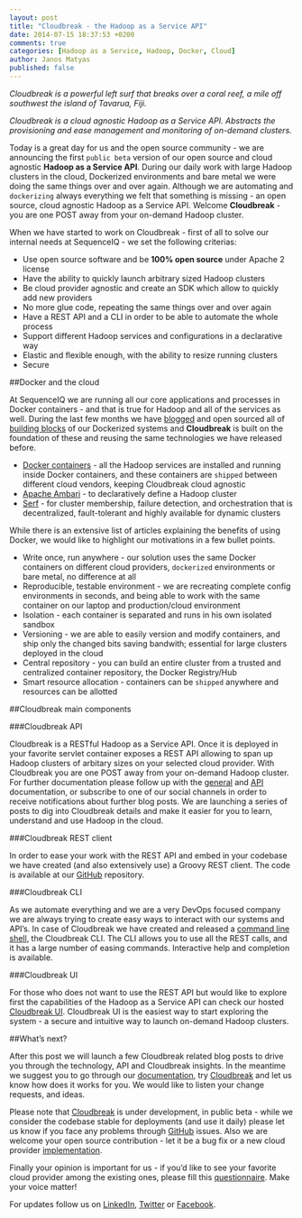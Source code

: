 ```yaml
---
layout: post
title: "Cloudbreak - the Hadoop as a Service API"
date: 2014-07-15 18:37:53 +0200
comments: true
categories: [Hadoop as a Service, Hadoop, Docker, Cloud]
author: Janos Matyas
published: false
---
```


_Cloudbreak is a powerful left surf that breaks over a coral reef, a mile off southwest the island of Tavarua, Fiji._

_Cloudbreak is a cloud agnostic Hadoop as a Service API. Abstracts the provisioning and ease management and monitoring of on-demand clusters._

Today is a great day for us and the open source community - we are announcing the first `public beta` version of our open source and cloud agnostic **Hadoop as a Service API**. During our daily work with large Hadoop clusters in the cloud, Dockerized environments and bare metal we were doing the same things over and over again. Although we are automating and `dockerizing` always everything we felt that something is missing - an open source, cloud agnostic Hadoop as a Service API. Welcome **Cloudbreak** - you are one POST away from your on-demand Hadoop cluster.

When we have started to work on Cloudbreak - first of all to solve our internal needs at SequenceIQ - we set the following criterias:

* Use open source software and be **100% open source** under Apache 2 license
* Have the ability to quickly launch arbitrary sized Hadoop clusters
* Be cloud provider agnostic and create an SDK which allow to quickly add new providers
* No more glue code, repeating the same things over and over again
* Have a REST API and a CLI in order to be able to automate the whole process
* Support different Hadoop services and configurations in a declarative way 
* Elastic and flexible enough, with the ability to resize running clusters
* Secure

##Docker and the cloud

At SequenceIQ we are running all our core applications and processes in Docker containers - and that is true for Hadoop and all of the services as well. During the last few months we have [blogged](http://blog.sequenceiq.com/blog/2014/06/19/multinode-hadoop-cluster-on-docker/) and open sourced all of [building blocks](https://hub.docker.com/u/sequenceiq/) of our Dockerized systems and **Cloudbreak** is built on the foundation of these and reusing the same technologies we have released before. 

* [Docker containers](https://hub.docker.com/u/sequenceiq/) - all the Hadoop services are installed and running inside Docker containers, and these containers are `shipped` between different cloud vendors, keeping Cloudbreak cloud agnostic
* [Apache Ambari](https://github.com/sequenceiq/ambari-rest-client) - to declaratively define a Hadoop cluster
* [Serf](https://github.com/sequenceiq/docker-serf) - for cluster membership, failure detection, and orchestration that is decentralized, fault-tolerant and highly available for dynamic clusters

<!-- more -->

While there is an extensive list of articles explaining the benefits of using Docker, we would like to highlight our motivations in a few bullet points.

* Write once, run anywhere - our solution uses the same Docker containers on different cloud providers, `dockerized` environments or bare metal, no difference at all
* Reproducible, testable environment - we are recreating complete config environments in seconds, and being able to work with the same container on our laptop and production/cloud environment
* Isolation - each container is separated and runs in his own isolated sandbox
* Versioning - we are able to easily version and modify containers, and ship only the changed bits saving bandwith; essential for large clusters deployed in the cloud
* Central repository - you can build an entire cluster from a trusted and centralized container repository, the Docker Registry/Hub
* Smart resource allocation - containers can be `shipped` anywhere and resources can be allotted


##Cloudbreak main components

###Cloudbreak API

Cloudbreak is a RESTful Hadoop as a Service API. Once it is deployed in your favorite servlet container exposes a REST API allowing to span up Hadoop clusters of arbitary sizes on your selected cloud provider. With Cloudbreak you are one POST away from your on-demand Hadoop cluster. For further documentation please follow up with the [general](http://sequenceiq.com/cloudbreak/) and [API](http://docs.cloudbreak.apiary.io/) documentation, or subscribe to one of our social channels in order to receive notifications about further blog posts. We are launching a series of posts to dig into Cloudbreak details and make it easier for you to learn, understand and use Hadoop in the cloud.

###Cloudbreak REST client

In order to ease your work with the REST API and embed in your codebase we have created (and also extensively use) a Groovy REST client. The code is available at our [GitHub](https://github.com/sequenceiq/cloudbreak-rest-client) repository.

###Cloudbreak CLI

As we automate everything and we are a very DevOps focused company we are always trying to create easy ways to interact with our systems and API’s. In case of Cloudbreak we have created and released a [command line shell](https://github.com/sequenceiq/cloudbreak-shell), the Cloudbreak CLI. The CLI allows you to use all the REST calls, and it has a large number of easing commands. Interactive help and completion is available.

###Cloudbreak UI

For those who does not want to use the REST API but would like to explore first the capabilities of the Hadoop as a Service API can check our hosted [Cloudbreak UI](https://cloudbreak.sequenceiq.com/). Cloudbreak UI is the easiest way to start exploring the system - a secure and intuitive way to launch on-demand Hadoop clusters. 

##What’s next?

After this post we will launch a few Cloudbreak related blog posts to drive you through the technology, API and Cloudbreak insights. In the meantime we suggest you to go through our [documentation](http://sequenceiq.com/cloudbreak/), try [Cloudbreak](http://cloudbreak.sequenceiq.com/) and let us know how does it works for you. We would like to listen your change requests, and ideas. 

Please note that [Cloudbreak](http://cloudbreak.sequenceiq.com/) is under development, in public beta - while we consider the codebase stable for deployments (and use it daily) please let us know if you face any problems through [GitHub](https://github.com/sequenceiq/cloudbreak) issues. Also we are welcome your open source contribution - let it be a bug fix or a new cloud provider [implementation](http://sequenceiq.com/cloudbreak/#add-new-cloud-providers).  

Finally your opinion is important for us - if you’d like to see your favorite cloud provider among the existing ones, please fill this [questionnaire](https://docs.google.com/forms/d/129RVh6VfjRsuuHOcS3VPbFYTdM2SEjANDsGCR5Pul0I/viewform). Make your voice matter!

For updates follow us on [LinkedIn](https://www.linkedin.com/company/sequenceiq/), [Twitter](https://twitter.com/sequenceiq) or [Facebook](https://www.facebook.com/sequenceiq).
